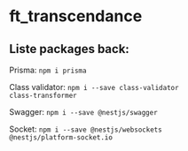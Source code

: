 # ft_transcendance

## Liste packages back:
Prisma:
<code>npm i prisma</code>

Class validator:
<code>npm i --save class-validator class-transformer</code>

Swagger:
<code>npm i --save @nestjs/swagger</code>

Socket:
<code>npm i --save @nestjs/websockets @nestjs/platform-socket.io</code>
